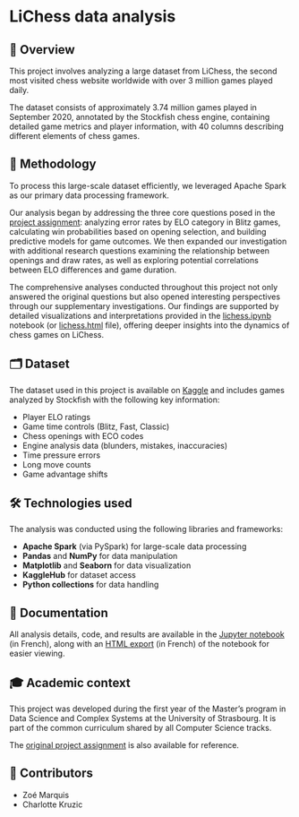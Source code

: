 # LiChess data analysis
## 🔎 Overview
This project involves analyzing a large dataset from LiChess, the second most visited chess website worldwide with over 3 million games played daily.

The dataset consists of approximately 3.74 million games played in September 2020, annotated by the Stockfish chess engine, containing detailed game metrics and player information, with 40 columns describing different elements of chess games.

## 📝 Methodology
To process this large-scale dataset efficiently, we leveraged Apache Spark as our primary data processing framework.

Our analysis began by addressing the three core questions posed in the [project assignment](./ressources/project-assignment.pdf): analyzing error rates by ELO category in Blitz games, calculating win probabilities based on opening selection, and building predictive models for game outcomes. We then expanded our investigation with additional research questions examining the relationship between openings and draw rates, as well as exploring potential correlations between ELO differences and game duration.

The comprehensive analyses conducted throughout this project not only answered the original questions but also opened interesting perspectives through our supplementary investigations. Our findings are supported by detailed visualizations and interpretations provided in the [lichess.ipynb](lichess.ipynb) notebook (or [lichess.html](lichess.html) file), offering deeper insights into the dynamics of chess games on LiChess.

## 🗂️ Dataset
The dataset used in this project is available on [Kaggle](https://www.kaggle.com/datasets/noobiedatascientist/lichess-september-2020-data) and includes games analyzed by Stockfish with the following key information:

- Player ELO ratings
- Game time controls (Blitz, Fast, Classic)
- Chess openings with ECO codes
- Engine analysis data (blunders, mistakes, inaccuracies)
- Time pressure errors
- Long move counts
- Game advantage shifts

## 🛠️ Technologies used
The analysis was conducted using the following libraries and frameworks:
- **Apache Spark** (via PySpark) for large-scale data processing
- **Pandas** and **NumPy** for data manipulation
- **Matplotlib** and **Seaborn** for data visualization
- **KaggleHub** for dataset access
- **Python collections** for data handling

## 📝 Documentation
All analysis details, code, and results are available in the [Jupyter notebook](lichess.ipynb) (in French), along with an [HTML export](lichess.html) (in French) of the notebook for easier viewing.

## 🎓 Academic context
This project was developed during the first year of the Master’s program in Data Science and Complex Systems at the University of Strasbourg. It is part of the common curriculum shared by all Computer Science tracks.

The [original project assignment](./ressources/project-assignment.pdf) is also available for reference.

## 👷 Contributors
- Zoé Marquis
- Charlotte Kruzic